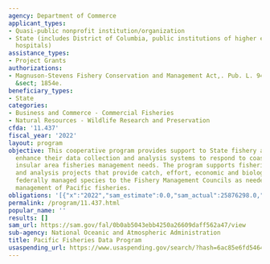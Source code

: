 ```yaml
---
agency: Department of Commerce
applicant_types:
- Quasi-public nonprofit institution/organization
- State (includes District of Columbia, public institutions of higher education and
  hospitals)
assistance_types:
- Project Grants
authorizations:
- Magnuson-Stevens Fishery Conservation and Management Act,. Pub. L. 94, 265. 16 U.S.C.
  &sect; 1854e.
beneficiary_types:
- State
categories:
- Business and Commerce - Commercial Fisheries
- Natural Resources - Wildlife Research and Preservation
cfda: '11.437'
fiscal_year: '2022'
layout: program
objective: This cooperative program provides support to State fishery agencies to
  enhance their data collection and analysis systems to respond to coast wide and
  insular area fisheries management needs. The program supports fisheries data collection
  and analysis projects that provide catch, effort, economic and biological data on
  federally managed species to the Fishery Management Councils as needed for continuing
  management of Pacific fisheries.
obligations: '[{"x":"2022","sam_estimate":0.0,"sam_actual":25876298.0,"usa_spending_actual":25768957.6},{"x":"2023","sam_estimate":25719185.0,"sam_actual":0.0,"usa_spending_actual":19636704.9},{"x":"2024","sam_estimate":28200000.0,"sam_actual":0.0,"usa_spending_actual":0.0}]'
permalink: /program/11.437.html
popular_name: ''
results: []
sam_url: https://sam.gov/fal/0b0ab5043ebb4250a26609daff562a47/view
sub-agency: National Oceanic and Atmospheric Administration
title: Pacific Fisheries Data Program
usaspending_url: https://www.usaspending.gov/search/?hash=6ac85e6fd546467baec3c4648804bda2
---
```

